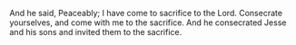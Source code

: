 And he said, Peaceably; I have come to sacrifice to the Lord. Consecrate yourselves, and come with me to the sacrifice. And he consecrated Jesse and his sons and invited them to the sacrifice.
